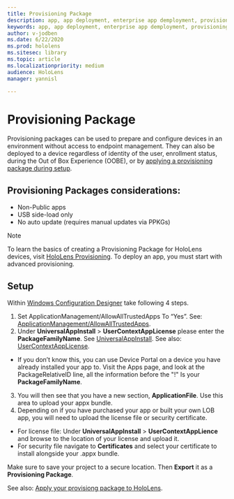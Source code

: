 ```yaml
---
title: Provisioning Package
description: app, app deployment, enterprise app demployment, provisioning 
keywords: app, app deployment, enterprise app demployment, provisioning 
author: v-jodben
ms.date: 6/22/2020
ms.prod: hololens
ms.sitesec: library
ms.topic: article
ms.localizationpriority: medium
audience: HoloLens
manager: yannisl

---
```


# Provisioning Package

Provisioning packages can be used to prepare and configure devices in an environment without access to endpoint management. They can also be deployed to a device regardless of identity of the user, enrollment status, during the Out of Box Experience (OOBE), or by [applying a provisioning package during setup](https://docs.microsoft.com/hololens/hololens-provisioning##apply-a-provisioning-package-to-hololens-during-setup).

## Provisioning Packages considerations:
* Non-Public apps
* USB side-load only
* No auto update (requires manual updates via PPKGs)

> [!NOTE] 
> To learn the basics of creating a Provisioning Package for HoloLens devices, visit [HoloLens Provisioning](https://docs.microsoft.com/hololens/hololens-provisioning). To deploy an app, you must start with advanced provisioning. 

## Setup

Within [Windows Configuration Designer](https://www.microsoft.com/store/productId/9NBLGGH4TX22) take following 4 steps.

1. Set ApplicationManagement/AllowAllTrustedApps To “Yes”. See: [ApplicationManagement/AllowAllTrustedApps](https://docs.microsoft.com/windows/client-management/mdm/policy-csp-applicationmanagement#applicationmanagement-allowalltrustedapps).
2. Under **UniversalAppInstall** > **UserContextAppLicense** please enter the **PackageFamilyName**. See [UniversalAppInstall](https://docs.microsoft.com/windows/configuration/wcd/wcd-universalappinstall). See also: [UserContextAppLicense](https://docs.microsoft.com/windows/configuration/wcd/wcd-universalappinstall#usercontextapplicense).
- If you don’t know this, you can use Device Portal on a device you have already installed your app to. Visit the Apps page, and look at the PackageRelativeID line, all the information before the "!" Is your **PackageFamilyName**.
3. You will then see that you have a new section, **ApplicationFile**. Use this area to upload your appx bundle. 
4. Depending on if you have purchased your app or built your own LOB app, you will need to upload the license file or security certificate.
- For license file: Under **UniversalAppInstall** > **UserContextAppLience** and browse to the location of your license and upload it. 
- For security file navigate to **Certificates** and select your certificate to install alongside your .appx bundle. 

Make sure to save your project to a secure location. Then **Export** it as a **Provisioning Package**.  
    
See also: [Apply your provisiong package to HoloLens](https://docs.microsoft.com/hololens/hololens-provisioning#apply-a-provisioning-package-to-hololens-during-setup).
